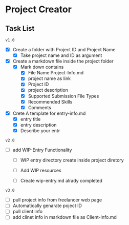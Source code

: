 # Project Creator

## Task List

`v1.0`
- [x] Create a folder with Project ID and Project Name
  - [x] Take project name and ID as argument
- [x] Create a markdown file inside the project folder
  - [x] Mark down contains
    - [x] File Name Project-Info.md
    - [x] project name as link
    - [x] Project ID
    - [x] project description
    - [x] Supported Submission File Types
    - [x] Recommended Skills
    - [x] Comments
- [x] Crete A template for entry-info.md
  - [x] entry title
  - [x] entry description
  - [x] Describe your entr

`v2.0`
- [ ] add WIP-Entry Functionality
  -[ ] WIP entry directory create inside project diretory
  -[ ] Add WIP resources 
  -[ ] Create wip-entry.md alrady completed


`v3.0`
- [ ] pull project info from freelancer web page
- [ ] Automatically genarate poject ID
- [ ] pull client info
- [ ] add clinet info in markdown file as Client-Info.md
